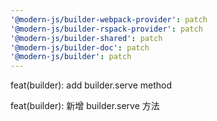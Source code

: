 ```yaml
---
'@modern-js/builder-webpack-provider': patch
'@modern-js/builder-rspack-provider': patch
'@modern-js/builder-shared': patch
'@modern-js/builder-doc': patch
'@modern-js/builder': patch
---
```


feat(builder): add builder.serve method

feat(builder): 新增 builder.serve 方法
